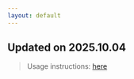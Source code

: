 ```yaml
---
layout: default
---
```


## Updated on 2025.10.04
> Usage instructions: [here](./docs/README.md#usage)

